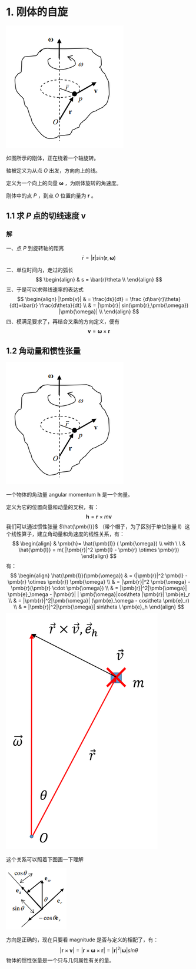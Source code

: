 # 1. 刚体的自旋 

![](..\picture\12.png)

如图所示的刚体，正在绕着一个轴旋转。

轴被定义为从点 $O$ 出发，方向向上的线。

定义为一个向上的向量 $\pmb{\omega}$ ，为刚体旋转的角速度。

刚体中的点 $P$ ，到点 $O$ 位置向量为 $\pmb{r}$ 。

## 1.1 求 $P$ 点的切线速度 $\pmb{v}$ 

### 解

一、点 $P$ 到旋转轴的距离 
$$
\bar{r}=|\pmb{r}|sin(\pmb{r},\pmb{\omega})
$$

二、单位时间内，走过的弧长
$$
\begin{align}
& s = \bar{r}\theta \\
\end{align}
$$
三、于是可以求得线速率的表达式
$$
\begin{align}
|\pmb{v}| & = \frac{ds}{dt} = \frac {d\bar{r}\theta}{dt}=\bar{r} \frac{d\theta}{dt} \\
& = |\pmb{r}| sin(\pmb{r},\pmb{\omega}) |\pmb{\omega}| \\
\end{align}
$$
四、模满足要求了，再结合叉乘的方向定义，便有
$$
\pmb{v} = \pmb{\omega} \times \pmb{r}
$$

## 1.2 角动量和惯性张量

![](..\picture\12.png)

一个物体的角动量 angular momentum $\pmb{h}$ 是一个向量。

定义为它的位置向量和动量的叉积，有：
$$
\pmb{h} = \pmb{r} \times m\pmb{v}
$$
我们可以通过惯性张量 $\hat{\pmb{I}}$ （带个帽子，为了区别于单位张量 $\pmb{I}$）这个线性算子，建立角动量和角速度的线性关系，有：
$$
\begin{align}
& \pmb{h}= \hat{\pmb{I}} ( \pmb{\omega}) \\
with \ \ & \hat{\pmb{I}} = m( |\pmb{r}|^2 \pmb{I} - \pmb{r} \otimes \pmb{r})
\end{align}
$$
有：
$$
\begin{align}
\hat{\pmb{I}}(\pmb{\omega}) 
& = (|\pmb{r}|^2 \pmb{I} - \pmb{r} \otimes \pmb{r}) \pmb{\omega} \\
& = |\pmb{r}|^2 \pmb{\omega} - \pmb{r}(\pmb{r} \cdot \pmb{\omega}) \\
& = |\pmb{r}|^2|\pmb{\omega}| \pmb{e}_\omega - |\pmb{r}| | \pmb{\omega}|cos\theta |\pmb{r}| \pmb{e}_r \\
& = |\pmb{r}|^2|\pmb{\omega}| (\pmb{e}_\omega - cos\theta \pmb{e}_r) \\ 
& = |\pmb{r}|^2|\pmb{\omega}| sin\theta \ \pmb{e}_h
\end{align}
$$
![](..\picture\13.png)

这个关系可以照着下图画一下理解

![](..\picture\14.png)

方向是正确的，现在只要看 magnitude 是否与定义的相配了，有：
$$
|\pmb{r} \times \pmb{v}| 
= | \pmb{r} \times \pmb{\omega} \times \pmb{r}| = |\pmb{r}|^2|\pmb{\omega}| sin\theta
$$
物体的惯性张量是一个只与几何属性有关的量。

